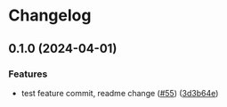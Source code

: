 # Changelog

## 0.1.0 (2024-04-01)


### Features

* test feature commit, readme change ([#55](https://github.com/langchain-ai/langchain-weaviate/issues/55)) ([3d3b64e](https://github.com/langchain-ai/langchain-weaviate/commit/3d3b64ebcc757ff15418d9e7c18ab5c481a43d07))

